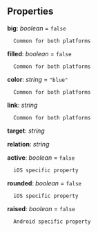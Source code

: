 ## Properties
**big**: _boolean_  = ``false``


      Common for both platforms


 **filled**: _boolean_  = ``false``


      Common for both platforms


 **color**: _string_  = ``"blue"``


      Common for both platforms


 **link**: _string_ 


      Common for both platforms


 **target**: _string_ 


      


 **relation**: _string_ 


      


 **active**: _boolean_  = ``false``


      iOS specific property


 **rounded**: _boolean_  = ``false``


      iOS specific property


 **raised**: _boolean_  = ``false``


      Android specific property


 
